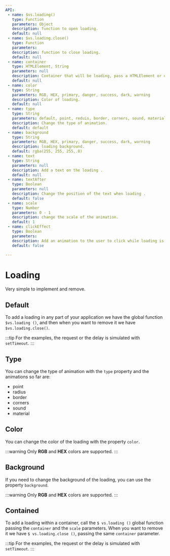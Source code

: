 ```yaml
---
API:
 - name: $vs.loading()
   type: Function
   parameters: Object
   description: function to open loading.
   default: null
 - name: $vs.loading.close()
   type: Function
   parameters:
   description: function to close loading.
   default: null
 - name: container
   type: HTMLElement, String
   parameters: null
   description: Container that will be loading, pass a HTMLElement or query selector
   default: null
 - name: color
   type: String
   parameters: RGB, HEX, primary, danger, success, dark, warning
   description: Color of loading.
   default: null
 - name: type
   type: String
   parameters: default, point, reduis, border, corners, sound, material
   description: Change the type of animation.
   default: default
 - name: background
   type: String
   parameters: RGB, HEX, primary, danger, success, dark, warning
   description: loading background.
   default: rgba(255, 255, 255,.8)
 - name: text
   type: String
   parameters: null
   description: Add a text on the loading .
   default: null
 - name: textAfter
   type: Boolean
   parameters: null
   description: Change the position of the text when loading .
   default: false
 - name: scale
   type: Number
   parameters: 0 - 1
   description: change the scale of the animation.
   default: 1
 - name: clickEffect
   type: Boolean
   parameters:
   description: Add an animation to the user to click while loading is active.
   default: false

---
```


# Loading

<box header>

  Very simple to implement and remove.

</box>

<!-- Default -->
<box>

## Default

To add a loading in any part of your application we have the global function `$vs.loading ()`, and then when you want to remove it we have `$vs.loading.close()`.

:::tip
For the examples, the request or the delay is simulated with `setTimeout`.
:::

<vuecode md>
<template #demo>
  <Demos-Loading-Default />
</template>
<template #code>

```html
<template lang="html">
  <div class="centerx">
    <vs-button @click="openLoading" type="filled" color="primary">Loading Default</vs-button>
  </div>
</template>

<script>
export default {
  methods:{
    openLoading(){
      this.$vs.loading()
      setTimeout( ()=> {
        this.$vs.loading.close()
      }, 2000);
    },
  }
}
</script>
```

</template>
</vuecode>

</box>

<!-- Default -->
<box>

## Type

You can change the type of animation with the `type` property and the animations so far are:

- point
- radius
- border
- corners
- sound
- material

<vuecode md>
<template #demo>
  <Demos-Loading-Type />
</template>
<template #code>

```html
<template lang="html">
  <div class="centerx example-loading">
    <div
      class="fill-row-loading">
      <div
        :class="{'activeLoading':activeLoading}"
        @click="openLoading(type)"
        v-for="type in types"
        :id="[`loading-${type}`]"
        class="vs-con-loading__container loading-example">
        </div>
    </div>
  </div>
</template>

<script>
export default {
  data:()=>({
    types:[
      'default',
      'point',
      'radius',
      'corners',
      'border',
      'sound',
      'material',
    ],
    activeLoading:false,
  }),
  mounted(){
    this.types.forEach((type)=>{
      console.log(type)
      this.$vs.loading({
        container: `#loading-${type}`,
        type,
        text:type
      })
    })
  },
  methods:{
    openLoading(type){
      this.activeLoading = true
      this.$vs.loading({
        type:type,
      })
      setTimeout( ()=> {
        this.activeLoading = false
        this.$vs.loading.close()
      }, 3000);
    },
  }
}
</script>

<style lang="stylus">
.fill-row-loading
  display flex
  align-items center
  justify-content center
  flex-wrap wrap
  .loading-example
    width 120px;
    float left
    height 120px;
    box-shadow 0px 5px 20px 0px rgba(0,0,0,.05)
    border-radius 10px;
    margin 8px
    transition all .3s ease
    cursor pointer
    &:hover
      box-shadow 0px 0px 0px 0px rgba(0,0,0,.05)
      transform translate(0,4px)
    h4
      z-index 40000
      position relative
      text-align center
      padding 10px

    &.activeLoading
      opacity 0 !important
      transform scale(.5)
</style>
```

</template>
</vuecode>

</box>

<box>

## Color

You can change the color of the loading with the property `color`.

:::warning
  Only **RGB** and **HEX** colors are supported.
:::

<vuecode md>
<template #demo>
  <Demos-Loading-Color />
</template>
<template #code>

```html
<template lang="html">
  <div class="centerx">
    <input type="color" v-model="colorLoading" name="" value="">
    <vs-button @click="openLoadingColor" type="gradient" color="danger">Danger</vs-button>
  </div>
</template>

<script>
export default {
  data(){
    return {
      colorLoading:'#7d0c3f',
    }
  },
  methods:{
    openLoadingColor(){
      this.$vs.loading({color:this.colorLoading})
      setTimeout( ()=> {
        this.$vs.loading.close()
      }, 2000);
    },
  }
}
</script>
```

</template>
</vuecode>
</box>


<!-- Background -->
<box>

## Background

If you need to change the background of the loading, you can use the property `background`.

:::warning
  Only **RGB** and **HEX** colors are supported.
:::

<vuecode md>
<template #demo>
  <Demos-Loading-Background />
</template>
<template #code>

```html
<template lang="html">
  <div class="centerx">
    <input type="color" v-model="backgroundLoading" name="" value="">
    <vs-button @click="openLoadingBackground" type="gradient" color="success">Success</vs-button>
  </div>
</template>

<script>
export default {
  data(){
    return {
      backgroundLoading:'#22c16b',
    }
  },
  methods:{
    openLoadingBackground(){
      this.$vs.loading({background:this.backgroundLoading,color:'rgb(255, 255, 255)'})
      setTimeout( ()=> {
        this.$vs.loading.close()
      }, 3000);
    },
  }
}
</script>
```

</template>
</vuecode>
</box>

<!-- Contained -->
<box>

## Contained

To add a loading within a container, call the `$ vs.loading ()` global function passing the `container` and the `scale` parameters. When you want to remove it we have `$ vs.loading.close ()`, passing the same `container` parameter.

:::tip
For the examples, the request or the delay is simulated with `setTimeout`.
:::

<vuecode md>
<template #demo>
  <Demos-Loading-Contained />
</template>
<template #code>

```html
<template lang="html">
  <div class="centerx">
    <vs-button ref="loadableButton" id="button-with-loading" class="vs-con-loading__container" @click="openLoadingContained" type="relief" vslor="primary">Button with Loading</vs-button>
    <vs-button @click="openLoadingInDiv" type="relief" vslor="primary">Div with Loading</vs-button>
    <div class="fill-row">
      <div id="div-with-loading" class="vs-con-loading__container">Load Me!</div>
    </div>
  </div>
</template>

<script>
export default {
  data(){
    return {
      backgroundLoading:'primary',
      colorLoading:'#fff',
    }
  },
  methods:{
    openLoadingContained(){
      this.$vs.loading({
        background: this.backgroundLoading,
        color: this.colorLoading,
        container: this.refs.loadableButton,
        scale: 0.45
      })
      setTimeout( ()=> {
        this.$vs.loading.close(this.refs.loadableButton)
      }, 3000);
    },
    openLoadingInDiv(){
      this.$vs.loading({
        container: '#div-with-loading',
        scale: 0.6
      })
      setTimeout( ()=> {
        this.$vs.loading.close('#div-with-loading > .con-vs-loading')
      }, 3000);
    },
  }
}
</script>

<style lang="stylus">
.fill-row
  flex: 0 0 100%;
  margin-top: 20px;
  margin-bottom: 20px;

#div-with-loading
  width: 200px;
  height: 200px;
  margin: auto;
  display: flex;
  justify-content: center;
  align-items: center;
  border-radius: 5px;
  box-shadow 0px 3px 10px 0px rgba(0,0,0,.1)
</style>
```

</template>
</vuecode>

</box>
